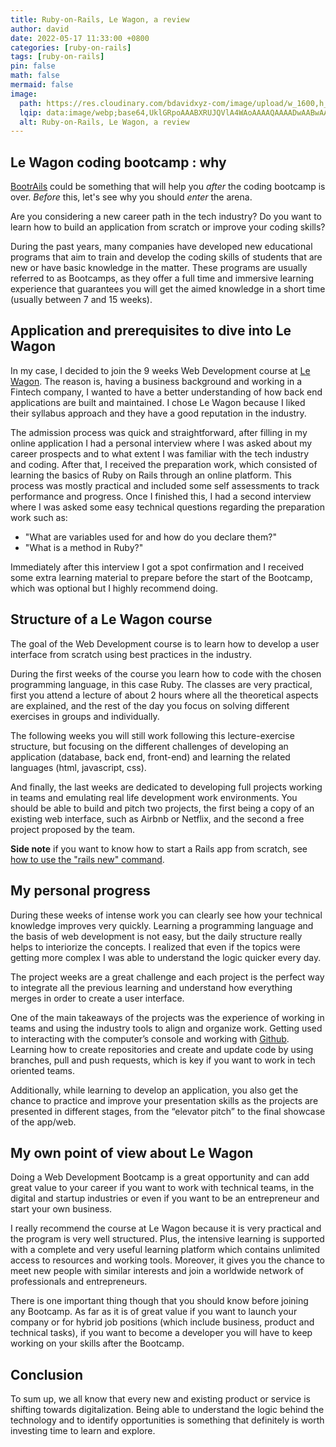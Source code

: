 ```yaml
---
title: Ruby-on-Rails, Le Wagon, a review
author: david
date: 2022-05-17 11:33:00 +0800
categories: [ruby-on-rails]
tags: [ruby-on-rails]
pin: false
math: false
mermaid: false
image:
  path: https://res.cloudinary.com/bdavidxyz-com/image/upload/w_1600,h_836,q_100/l_text:Karla_72_bold:Ruby-on-Rails%20%20Le%20Wagon%20%20a%20review,co_rgb:ffe4e6,c_fit,w_1400,h_240/fl_layer_apply,g_south_west,x_100,y_180/l_text:Karla_48:A%20Ruby-on-Rails%20tutorial,co_rgb:ffe4e680,c_fit,w_1400/fl_layer_apply,g_south_west,x_100,y_100/newblog/globals/bg_me.jpg
  lqip: data:image/webp;base64,UklGRpoAAABXRUJQVlA4WAoAAAAQAAAADwAABwAAQUxQSDIAAAARL0AmbZurmr57yyIiqE8oiG0bejIYEQTgqiDA9vqnsUSI6H+oAERp2HZ65qP/VIAWAFZQOCBCAAAA8AEAnQEqEAAIAAVAfCWkAALp8sF8rgRgAP7o9FDvMCkMde9PK7euH5M1m6VWoDXf2FkP3BqV0ZYbO6NA/VFIAAAA
  alt: Ruby-on-Rails, Le Wagon, a review
---
```


## Le Wagon coding bootcamp : why  

[BootrAils](https://bootrails.com) could be something that will help you _after_ the coding bootcamp is over. _Before_ this, let's see why you should _enter_ the arena.

Are you considering a new career path in the tech industry? Do you want to learn how to build an application from scratch or improve your coding skills?  
  
During the past years, many companies have developed new educational programs that aim to train and develop the coding skills of students that are new or have basic knowledge in the matter. These programs are usually referred to as Bootcamps, as they offer a full time and immersive learning experience that guarantees you will get the aimed knowledge in a short time (usually between 7 and 15 weeks).  
  
  
## Application and prerequisites to dive into Le Wagon
  
In my case, I decided to join the 9 weeks Web Development course at <a href="https://www.lewagon.com/" target="_blank">Le Wagon</a>. The reason is, having a business background and working in a Fintech company, I wanted to have a better understanding of how back end applications are built and maintained. I chose Le Wagon because I liked their syllabus approach and they have a good reputation in the industry.  
  
The admission process was quick and straightforward, after filling in my online application I had a personal interview where I was asked about my career prospects and to what extent I was familiar with the tech industry and coding. After that, I received the preparation work, which consisted of learning the basics of Ruby on Rails through an online platform. This process was mostly practical and included some self assessments to track performance and progress. Once I finished this, I had a second interview where I was asked some easy technical questions regarding the preparation work such as:  
  
- "What are variables used for and how do you declare them?"  
- "What is a method in Ruby?"  
  
Immediately after this interview I got a spot confirmation and I received some extra learning material to prepare before the start of the Bootcamp, which was optional but I highly recommend doing.  
  
## Structure of a Le Wagon course  
  
The goal of the Web Development course is to learn how to develop a user interface from scratch using best practices in the industry.  
  
During the first weeks of the course you learn how to code with the chosen programming language, in this case Ruby. The classes are very practical, first you attend a lecture of about 2 hours where all the theoretical aspects are explained, and the rest of the day you focus on solving different exercises in groups and individually.  
  
The following weeks you will still work following this lecture-exercise structure, but focusing on the different challenges of developing an application (database, back end, front-end) and learning the related languages (html, javascript, css).  
  
And finally, the last weeks are dedicated to developing full projects working in teams and emulating real life development work environments. You should be able to build and pitch two projects, the first being a copy of an existing web interface, such as Airbnb or Netflix, and the second a free project proposed by the team.

**Side note** if you want to know how to start a Rails app from scratch, see [how to use the "rails new" command](https://bootrails.com/blog/rails-new-options/).
  
## My personal progress 
  
During these weeks of intense work you can clearly see how your technical knowledge improves very quickly. Learning a programming language and the basis of web development is not easy, but the daily structure really helps to interiorize the concepts. I realized that even if the topics were getting more complex I was able to understand the logic quicker every day.  
  
The project weeks are a great challenge and each project is the perfect way to integrate all the previous learning and understand how everything merges in order to create a user interface.  
  
One of the main takeaways of the projects was the experience of working in teams and using the industry tools to align and organize work. Getting used to interacting with the computer’s console and working with <a href="https://github.com/" target="_blank">Github</a>. Learning how to create repositories and create and update code by using branches, pull and push requests, which is key if you want to work in tech oriented teams.  
  
Additionally, while learning to develop an application, you also get the chance to practice and improve your presentation skills as the projects are presented in different stages, from the “elevator pitch” to the final showcase of the app/web.  
  
## My own point of view about Le Wagon 
  
Doing a Web Development Bootcamp is a great opportunity and can add great value to your career if you want to work with technical teams, in the digital and startup industries or even if you want to be an entrepreneur and start your own business.  
  
I really recommend the course at Le Wagon because it is very practical and the program is very well structured. Plus, the intensive learning is supported with a complete and very useful learning platform which contains unlimited access to resources and working tools. Moreover, it gives you the chance to meet new people with similar interests and join a worldwide network of professionals and entrepreneurs.  
  
There is one important thing though that you should know before joining any Bootcamp. As far as it is of great value if you want to launch your company or for hybrid job positions (which include business, product and technical tasks), if you want to become a developer you will have to keep working on your skills after the Bootcamp.  

## Conclusion  

To sum up, we all know that every new and existing product or service is shifting towards digitalization. Being able to understand the logic behind the technology and to identify opportunities is something that definitely is worth investing time to learn and explore.